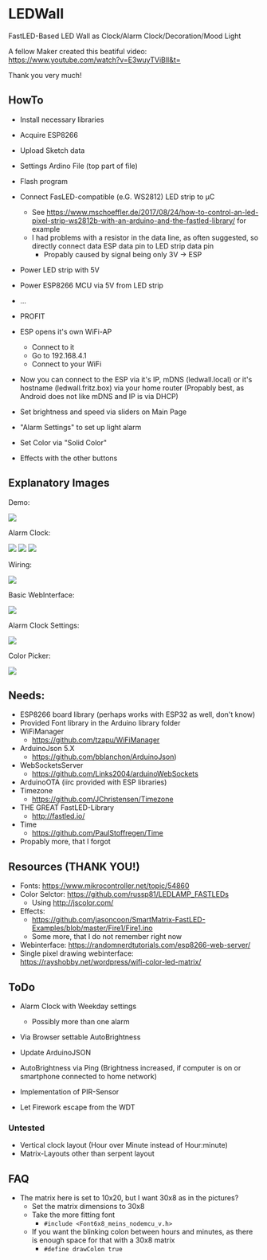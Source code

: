 # LEDWall
FastLED-Based LED Wall as Clock/Alarm Clock/Decoration/Mood Light

A fellow Maker created this beatiful video: https://www.youtube.com/watch?v=E3wuyTViBlI&t=

Thank you very much!

## HowTo
- Install necessary libraries
- Acquire ESP8266
- Upload Sketch data
- Settings Ardino File (top part of file)
- Flash program
- Connect FasLED-compatible (e.G. WS2812) LED strip to µC
  - See https://www.mschoeffler.de/2017/08/24/how-to-control-an-led-pixel-strip-ws2812b-with-an-arduino-and-the-fastled-library/ for example
  - I had problems with a resistor in the data line, as often suggested, so directly connect data ESP data pin to LED strip data pin
    - Propably caused by signal being only 3V -> ESP
- Power LED strip with 5V
- Power ESP8266 MCU via 5V from LED strip
- ...
- PROFIT

- ESP opens it's own WiFi-AP
  - Connect to it
  - Go to 192.168.4.1
  - Connect to your WiFi
- Now you can connect to the ESP via it's IP, mDNS (ledwall.local) or it's hostname (ledwall.fritz.box) via your home router (Propably best, as Android does not like mDNS and IP is via DHCP)
- Set brightness and speed via sliders on Main Page
- "Alarm Settings" to set up light alarm
- Set Color via "Solid Color"
- Effects with the other buttons

## Explanatory Images

Demo:

![](https://github.com/mpsdskd/LEDWall/blob/master/images/IMG_20190112_133726.jpg)

Alarm Clock:

![](https://github.com/mpsdskd/LEDWall/blob/master/images/IMG_20190112_134422.jpg)
![](https://github.com/mpsdskd/LEDWall/blob/master/images/IMG_20190112_134535.jpg)
![](https://github.com/mpsdskd/LEDWall/blob/master/images/IMG_20190112_134742.jpg)

Wiring:

![](https://github.com/mpsdskd/LEDWall/blob/master/images/Wiring.png)

Basic WebInterface:

![](https://github.com/mpsdskd/LEDWall/blob/master/images/Screenshot_2019-01-12%20LED%20Wall.png)

Alarm Clock Settings:

![](https://github.com/mpsdskd/LEDWall/blob/master/images/Screenshot_2019-01-12%20LED%20Wall(1).png)

Color Picker:

![](https://github.com/mpsdskd/LEDWall/blob/master/images/Screenshot_2019-01-12%20Getting%20colors.png)

## Needs:
- ESP8266 board library (perhaps works with ESP32 as well, don't know)
- Provided Font library in the Arduino library folder
- WiFiManager 
  - https://github.com/tzapu/WiFiManager
- ArduinoJson 5.X 
  - https://github.com/bblanchon/ArduinoJson)
- WebSocketsServer 
  - https://github.com/Links2004/arduinoWebSockets
- ArduinoOTA (iirc provided with ESP libraries)
- Timezone
  - https://github.com/JChristensen/Timezone
- THE GREAT FastLED-Library
  - http://fastled.io/
- Time
  - https://github.com/PaulStoffregen/Time
- Propably more, that I forgot

## Resources (THANK YOU!)
- Fonts: https://www.mikrocontroller.net/topic/54860
- Color Selctor: https://github.com/russp81/LEDLAMP_FASTLEDs
  - Using http://jscolor.com/
- Effects:
  - https://github.com/jasoncoon/SmartMatrix-FastLED-Examples/blob/master/Fire1/Fire1.ino
  - Some more, that I do not remember right now
- Webinterface: https://randomnerdtutorials.com/esp8266-web-server/
- Single pixel drawing webinterface: https://rayshobby.net/wordpress/wifi-color-led-matrix/
  
## ToDo
- Alarm Clock with Weekday settings
  - Possibly more than one alarm
- Via Browser settable AutoBrightness
- Update ArduinoJSON
- AutoBrightness via Ping (Brightness increased, if computer is on or smartphone connected to home network)
- Implementation of PIR-Sensor

- Let Firework escape from the WDT

### Untested
- Vertical clock layout (Hour over Minute instead of Hour:minute)
- Matrix-Layouts other than serpent layout

## FAQ
- The matrix here is set to 10x20, but I want 30x8 as in the pictures?
  - Set the matrix dimensions to 30x8
  - Take the more fitting font
    - `#include <Font6x8_meins_nodemcu_v.h>`
  - If you want the blinking colon between hours and minutes, as there is enough space for that with a 30x8 matrix
    - `#define drawColon true`
